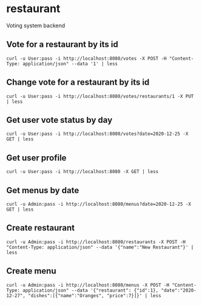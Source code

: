 # restaurant
Voting system backend

## Vote for a restaurant by its id
```shell
curl -u User:pass -i http://localhost:8080/votes -X POST -H "Content-Type: application/json" --data '1' | less
```
## Change vote for a restaurant by its id
```shell
curl -u User:pass -i http://localhost:8080/votes/restaurants/1 -X PUT | less
```
## Get user vote status by day
```shell
curl -u User:pass -i http://localhost:8080/votes?date=2020-12-25 -X GET | less
```
## Get user profile
```shell
curl -u User:pass -i http://localhost:8080 -X GET | less
```
## Get menus by date
```shell
curl -u Admin:pass -i http://localhost:8080/menus?date=2020-12-25 -X GET | less
```
## Create restaurant
```shell
curl -u Admin:pass -i http://localhost:8080/restaurants -X POST -H "Content-Type: application/json" --data '{"name":"New Restaurant"}' | less
```
## Create menu
```shell
curl -u Admin:pass -i http://localhost:8080/menus -X POST -H "Content-Type: application/json" --data '{"restaurant": {"id":1}, "date":"2020-12-27", "dishes":[{"name":"Oranges", "price":7}]}' | less
```